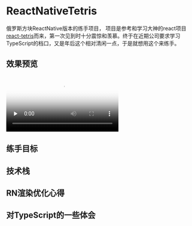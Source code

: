 # ReactNativeTetris
俄罗斯方块ReactNative版本的练手项目，
项目是参考和学习大神的react项目[react-tetris](https://github.com/chvin/react-tetris)而来，第一次见到时十分震惊和羡慕。终于在近期公司要求学习TypeScript的档口，又是年后这个相对清闲一点，于是就想用这个来练手。
## 效果预览
<video id="video" controls="" preload="none" poster="https://github.com/zhangCan112/ReactNativeTetris/blob/master/shareResource/496c8d9a-cad1-4346-a773-435d75e0b93c.jpg">
<source id="mp4" src="https://github.com/zhangCan112/ReactNativeTetris/blob/master/shareResource/预览视频.MP4" type="video/mp4">
</video>

## 练手目标

## 技术栈

## RN渲染优化心得

## 对TypeScript的一些体会